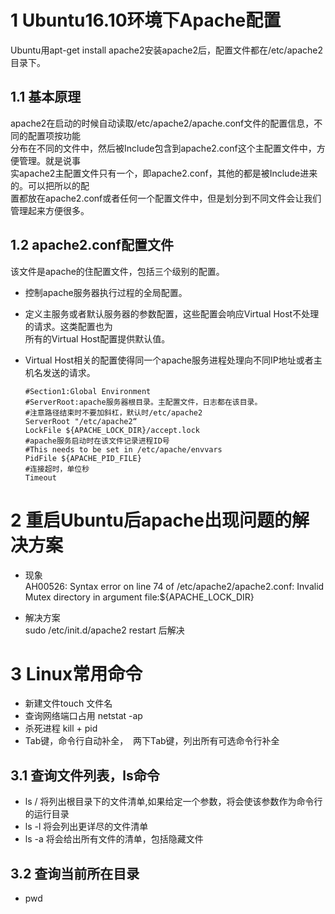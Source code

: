 
# **1 Ubuntu16.10环境下Apache配置**  
  Ubuntu用apt-get install apache2安装apache2后，配置文件都在/etc/apache2目录下。

## 1.1 基本原理
  apache2在启动的时候自动读取/etc/apache2/apache.conf文件的配置信息，不同的配置项按功能  
  分布在不同的文件中，然后被Include包含到apache2.conf这个主配置文件中，方便管理。就是说事  
  实apache2主配置文件只有一个，即apache2.conf，其他的都是被Include进来的。可以把所以的配  
  置都放在apache2.conf或者任何一个配置文件中，但是划分到不同文件会让我们管理起来方便很多。
  
## 1.2 apache2.conf配置文件
  该文件是apache的住配置文件，包括三个级别的配置。
* 控制apache服务器执行过程的全局配置。
* 定义主服务或者默认服务器的参数配置，这些配置会响应Virtual Host不处理的请求。这类配置也为  
  所有的Virtual Host配置提供默认值。
* Virtual Host相关的配置使得同一个apache服务进程处理向不同IP地址或者主机名发送的请求。

  `#Section1:Global Environment`  
  `#ServerRoot:apache服务器根目录。主配置文件，日志都在该目录。`  
  `#注意路径结束时不要加斜杠，默认时/etc/apache2`  
  `ServerRoot "/etc/apache2“`  
  `LockFile ${APACHE_LOCK_DIR}/accept.lock`  
  `#apache服务启动时在该文件记录进程ID号`  
  `#This needs to be set in /etc/apache/envvars`  
  `PidFile ${APACHE_PID_FILE}`  
  `#连接超时，单位秒`  
  `Timeout`  
  
# **2 重启Ubuntu后apache出现问题的解决方案**  

* 现象  
AH00526: Syntax error on line 74 of /etc/apache2/apache2.conf:
Invalid Mutex directory in argument file:${APACHE_LOCK_DIR} 

* 解决方案  
sudo /etc/init.d/apache2 restart 后解决  

# **3 Linux常用命令**   

* 新建文件touch 文件名  
* 查询网络端口占用 netstat -ap
* 杀死进程 kill + pid  
* Tab键，命令行自动补全，  两下Tab键，列出所有可选命令行补全  

## 3.1 查询文件列表，ls命令  

* ls / 将列出根目录下的文件清单,如果给定一个参数，将会使该参数作为命令行的运行目录  
* ls -l 将会列出更详尽的文件清单
* ls -a 将会给出所有文件的清单，包括隐藏文件  

## 3.2 查询当前所在目录
* pwd  

